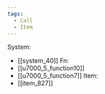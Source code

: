 ```yaml
---
tags:
  - Call
  - Item
---
```

System:
- [[system_40]]
Fn:
- [[u7000_5_function10]]
- [[u7000_5_function7]]
Item:
- [[item_827]]
